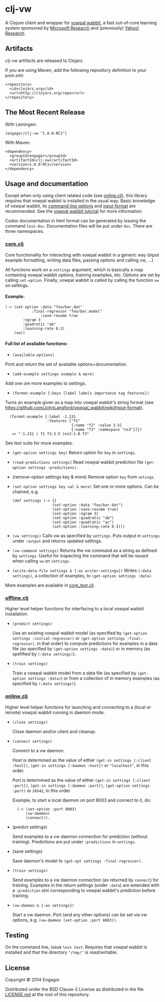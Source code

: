 # clj-vw

A Clojure client and wrapper for [vowpal
wabbit](https://github.com/JohnLangford/vowpal_wabbit/wiki), a fast out-of-core learning system
sponsored by [Microsoft Research](http://research.microsoft.com/en-us/) and (previously) [Yahoo!
Research](http://research.yahoo.com/node/1914).

## Artifacts

clj-vw artifacts are released to Clojars.

If you are using Maven, add the following repository definition to your pom.xml:

```
<repository>
  <id>clojars.org</id>
  <url>http://clojars.org/repo</url>
</repository>
```

## The Most Recent Release

With Leiningen:

```
[engagor/clj-vw "1.0.0-RC1"]
```

With Maven:

```
<dependency>
  <groupId>engagor</groupId>
  <artifactId>clj-vw</artifactId>
  <version>1.0.0-RC1</version>
</dependency>
```

## Usage and documentation

Except when only using client related code (see [online.clj](src/clj_vw/online.clj)), this
library requires that vowpal wabbit is installed in the usual way.  Basic knowledge of vowpal
wabbit, its [command line
options](https://github.com/JohnLangford/vowpal_wabbit/wiki/Command-line-arguments) and [input
format](https://github.com/JohnLangford/vowpal_wabbit/wiki/Input-format) are recommended. See the
[vowpal wabbit tutorial](https://github.com/JohnLangford/vowpal_wabbit/wiki/Tutorial) for more
information.

Codox documentation in html format can be generated by issuing the command `lein doc`. Documentation
files will be put under `doc`. There are three namespaces.

### [core.clj](src/clj-vw/core.clj)

Core functionality for interacting with vowpal wabbit in a generic way (input example formatting,
writing data files, passing options and calling vw, ...)

All functions work on a `settings` argument, which is basically a map containing vowpal wabbit
options, training examples, etc. Options are set by calling `set-option`. Finally, vowpal wabbit is
called by calling the function `vw` on settings.

#### Example:

```
(-> (set-option :data "foo/bar.dat"
    		:final-regressor "foo/bar.model"
               	:save-resume true
		:ngram 3
		:quadratic "ab"
		:learning-rate 0.3)
    (vw))
```

#### Full list of available functions:

* `(available-options)`

Print and return the set of available options+documentation.

* `(add-example settings example & more)`

Add one ore more examples to settings.

* `(format-example {:keys [label labels importance tag features])`

Turns an example given as a map into vowpal wabbit's string format (see
https://github.com/JohnLangford/vowpal_wabbit/wiki/Input-format).

```
  (format-example {:label -1.231
                   :features ["f1"
                              {:name "f2" :value 3.5}
                              {:name "f3" :namespace "ns3"}]})
   => "-1.231 | f1 f2:3.5 |ns3:1.0 f3"
```

See test suite for more examples.

* `(get-option settings key)`
  Return option for `key` in `settings`.

* `(read-predictions settings)`
  Read vowpal wabbit prediction file `(get-option settings :predictions)`.

* (remove-option settings key & more)
  Remove option `key` from `setings`.

* `(set-option settings key val & more)`
  Set one or more options. Can be chained, e.g.

  ```
  (def settings (-> {}
                    (set-option :data "foo/bar.dat")
                    (set-option :save-resume true)
                    (set-option :ngram 3)
                    (set-option :quadratic "ab")
                    (set-option :quadratic "ac")
                    (set-option :learning-rate 0.3)))
  ```

* `(vw settings)`
  Calls vw as specified by `settings`. Puts output in `settings` under `:output` and returns
  updated settings.

* `(vw-command settings)`
  Returns the vw command as a string as defined by `settings`. Useful for inspecting the command that
  will be issued when calling `vw` on `settings`.

* `(write-data-file settings & {:as writer-settings})`
  Writes `(:data settings)`, a collection of examples, to `(get-option settings :data)`.

More examples are available in [core_test.clj](test/clj-vw/core_test.clj).

### [offline.clj](src/clj-vw/offline.clj)
    
Higher level helper functions for interfacing to a local vowpal wabbit installation.

* `(predict settings)`

  Use an existing vowpal wabbit model (as specified by `(get-option settings :initial-regressor)` or
  `(get-option settings :final-regressor)`, in that order) to compute predictions for examples in a
  data file (as specified by `(get-option settings :data)`) or in memory (as spefified by `(:data
  settings)`).  

* `(train settings)`

   Train a vowpal wabbit model from a data file (as specified by `(get-option settings :data)`) or
   from a collection of in memory examples (as specified by `(:data settings)`).

### [online.clj](src/clj-vw/online.clj)

Higher level helper functions for launching and connecting to a (local or remote) vowpal wabbit
running in daemon mode.

* `(close settings)`

  Close daemon and/or client and cleanup.

* `(connect settings)`

  Connect to a vw daemon. 

  Host is determined as the value of either `(get-in settings [:client :host])`, `(get-in
  settings [:daemon :host])` or `"localhost"`, in this order.

  Port is determined as the value of either `(get-in settings [:client :port])`, `(get-in
  settings [:daemon :port])`, `(get-option settings :port)` or `26542`, in this order.

  Example, to start a local daemon on port 8003 and connect to it, do:

  ```
    (-> (set-option :port 8003) 
        (vw-daemon) 
        (connect)).
  ```

* (predict settings)

  Send examples to a vw daemon connection for prediction (without training). Predictions are put
  under `:predictions` in `settings`.

* (save settings)

  Save daemon's model to `(get-opt settings :final-regressor)`.

* `(train settings)`

  Send examples to a vw daemon connection (as returned by `connect`) for training. Examples in the
  return settings (under `:data`) are extended with a `:prediction` slot corresponding to vowpal
  wabbit's prediction before training.  

* `(vw-daemon & {:as settings})`

  Start a vw daemon. Port (and any other options) can be set via vw options, e.g. `(vw-daemon (set-option :port
  8003))`.

## Testing

On the command line, issue `lein test`. Requires that vowpal wabbit is installed and that the
directory `"/tmp/"` is read/writable.

## License

Copyright © 2014 Engagor

Distributed under the BSD Clause-2 License as distributed in the file [LICENSE.md](LICENSE.md) at
the root of this repository.

